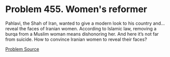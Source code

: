 # Problem 455. Women's reformer 

Pahlavi, the Shah of Iran, wanted to give a modern look to his country and... reveal the faces of Iranian women. According to Islamic law, removing a burqa from a Muslim woman means dishonoring her. And here it’s not far from suicide. How to convince Iranian women to reveal their faces?

[Problem Source](https://www.trizland.ru/tasks/1369/)